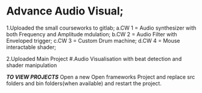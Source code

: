 # Advance Audio Visual;
1.Uploaded the small courseworks to gitlab;
a.CW 1 =  Audio synthesizer with both Frequency and Amplitude mdulation;
b.CW 2 =  Audio Filter with Enveloped trigger;
c.CW 3 =  Custom Drum machine;
d.CW 4 =  Mouse interactable shader;

2.Uploaded Main Project
#.Audio Visualisation with beat detection and shader manipulation

***TO VIEW PROJECTS*** 
Open a new Open frameworks Project and replace src folders and 
bin folders(when available) and restart the project.
